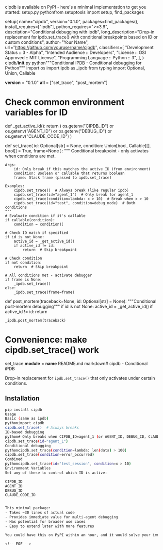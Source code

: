 <!-- ---
!-- Timestamp: 2025-08-29 01:19:48
!-- Author: ywatanabe
!-- File: /home/ywatanabe/proj/screen-manager/cipd.md
!-- --- -->

cipdb is available on PyPI - here's a minimal implementation to get you started:
setup.py
pythonfrom setuptools import setup, find_packages

setup(
    name="cipdb",
    version="0.1.0",
    packages=find_packages(),
    install_requires=["ipdb"],
    python_requires=">=3.6",
    description="Conditional debugging with ipdb",
    long_description="Drop-in replacement for ipdb.set_trace() with conditional breakpoints based on ID or custom conditions",
    author="Your Name",
    url="https://github.com/yourusername/cipdb",
    classifiers=[
        "Development Status :: 3 - Alpha",
        "Intended Audience :: Developers",
        "License :: OSI Approved :: MIT License",
        "Programming Language :: Python :: 3",
    ],
)
cipdb/__init__.py
python"""Conditional iPDB - Conditional debugging for Python"""
import os
import ipdb as _ipdb
from typing import Optional, Union, Callable

__version__ = "0.1.0"
__all__ = ["set_trace", "post_mortem"]

# Check common environment variables for ID
def _get_active_id():
    return (
        os.getenv("CIPDB_ID") or 
        os.getenv("AGENT_ID") or 
        os.getenv("DEBUG_ID") or
        os.getenv("CLAUDE_CODE_ID")
    )

def set_trace(
    id: Optional[str] = None,
    condition: Union[bool, Callable[[], bool]] = True,
    frame=None
):
    """
    Conditional breakpoint - only activates when conditions are met.
    
    Args:
        id: Only break if this matches the active ID (from environment)
        condition: Boolean or callable that returns boolean
        frame: Stack frame (passed to ipdb.set_trace)
    
    Examples:
        cipdb.set_trace()  # Always break (like regular ipdb)
        cipdb.set_trace(id="agent_1")  # Only break for agent_1
        cipdb.set_trace(condition=lambda: x > 10)  # Break when x > 10
        cipdb.set_trace(id="test", condition=debug_mode)  # Both conditions
    """
    # Evaluate condition if it's callable
    if callable(condition):
        condition = condition()
    
    # Check ID match if specified
    if id is not None:
        active_id = _get_active_id()
        if active_id != id:
            return  # Skip breakpoint
    
    # Check condition
    if not condition:
        return  # Skip breakpoint
    
    # All conditions met - activate debugger
    if frame is None:
        _ipdb.set_trace()
    else:
        _ipdb.set_trace(frame=frame)

def post_mortem(traceback=None, id: Optional[str] = None):
    """Conditional post-mortem debugging"""
    if id is not None:
        active_id = _get_active_id()
        if active_id != id:
            return
    
    _ipdb.post_mortem(traceback)

# Convenience: make cipdb.set_trace() work
set_trace.__module__ = __name__
README.md
markdown# cipdb - Conditional iPDB

Drop-in replacement for `ipdb.set_trace()` that only activates under certain conditions.

## Installation
```bash
pip install cipdb
Usage
Basic (same as ipdb)
pythonimport cipdb
cipdb.set_trace()  # Always breaks
ID-based debugging
python# Only breaks when CIPDB_ID=agent_1 (or AGENT_ID, DEBUG_ID, CLAUDE_CODE_ID)
cipdb.set_trace(id="agent_1")
Conditional debugging
pythoncipdb.set_trace(condition=lambda: len(data) > 100)
cipdb.set_trace(condition=error_occurred)
Combined
pythoncipdb.set_trace(id="test_session", condition=x > 10)
Environment Variables
Set any of these to control which ID is active:

CIPDB_ID
AGENT_ID
DEBUG_ID
CLAUDE_CODE_ID


This minimal package:
- Takes ~30 lines of actual code
- Provides immediate value for multi-agent debugging
- Has potential for broader use cases
- Easy to extend later with more features

You could have this on PyPI within an hour, and it would solve your immediate problem while potentially helping others with similar needs.

<!-- EOF -->